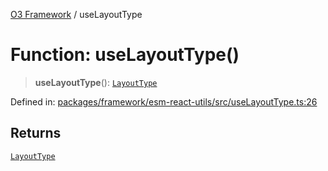 [O3 Framework](../API.md) / useLayoutType

# Function: useLayoutType()

> **useLayoutType**(): [`LayoutType`](../type-aliases/LayoutType.md)

Defined in: [packages/framework/esm-react-utils/src/useLayoutType.ts:26](https://github.com/UjjawalPrabhat/openmrs-esm-core/blob/main/packages/framework/esm-react-utils/src/useLayoutType.ts#L26)

## Returns

[`LayoutType`](../type-aliases/LayoutType.md)
